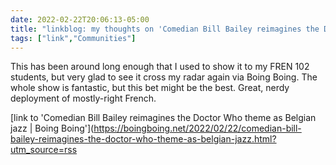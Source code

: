 ```yaml
---
date: 2022-02-22T20:06:13-05:00
title: "linkblog: my thoughts on 'Comedian Bill Bailey reimagines the Doctor Who theme as Belgian jazz | Boing Boing'"
tags: ["link","Communities"]
---
```

This has been around long enough that I used to show it to my FREN 102 students, but very glad to see it cross my radar again via Boing Boing. The whole show is fantastic, but this bet might be the best. Great, nerdy deployment of mostly-right French.
 
[link to 'Comedian Bill Bailey reimagines the Doctor Who theme as Belgian jazz | Boing Boing'](https://boingboing.net/2022/02/22/comedian-bill-bailey-reimagines-the-doctor-who-theme-as-belgian-jazz.html?utm_source=rss
